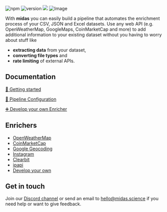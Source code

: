 ![npm](https://img.shields.io/npm/v/npm.svg?style=for-the-badge)
![version](https://img.shields.io/badge/version-0.1-blue.svg?Cache=true&style=for-the-badge)
[<img src="https://i.imgur.com/xID4Ncu.png">](https://discord.gg/zBYnHuN)
![Image](https://i.imgur.com/QhEPsca.png)

With **midas** you can easily build a pipeline that automates the enrichment process of your CSV, JSON and Excel datasets. Use any web API (e.g. OpenWeatherMap, GoogleMaps, CoinMarketCap and more) to add additional information to your existing dataset without you having to worry about stuff like

- **extracting data** from your dataset,
- **converting file types** and
- **rate limiting** of external APIs.



## **Documentation**

[🚀 Getting started](https://github.com/midas-science/midas/wiki/Getting-Started)

[🔧 Pipeline Configuration](https://github.com/midas-science/midas/wiki/Pipeline-Configuration)

[➕ Develop your own Enricher](https://github.com/midas-science/midas/wiki/Develop-your-own-Enricher)



## **Enrichers**

- [OpenWeatherMap](https://github.com/midas-science/enricher-openweathermap)
- [CoinMarketCap](https://github.com/midas-science/enricher-coinmarketcap)
- [Google Geocoding](https://github.com/midas-science/enricher-googlegeocoding)
- [Instagram](https://github.com/midas-science/enricher-instagramlocation)
- [Clearbit](https://github.com/midas-science/enricher-clearbit)
- [ipapi](https://github.com/midas-science/enricher-ipapi)
- [Develop your own](https://github.com/midas-science/midas/wiki/Develop-your-own-Enricher)


## **Get in touch**
Join our [Discord channel](https://discord.gg/zBYnHuN) or send an email to hello@midas.science if you need help or want to give feedback.
